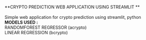**CRYPTO PREDICTION WEB APPLICATION USING STREAMLIT **
<br>
<br>
Simple web application for crypto prediction using streamlit, python 
<br>
**MODELS USED :** <br>
RANDOMFOREST REGRESSOR (acrypto) <br>
LINEAR REGRESSION (bcrypto)

